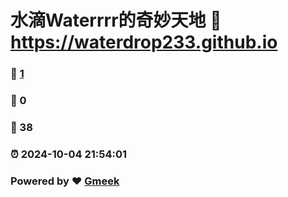 # 水滴Waterrrr的奇妙天地 :link: https://waterdrop233.github.io 
### :page_facing_up: [1](https://waterdrop233.github.io/tag.html) 
### :speech_balloon: 0 
### :hibiscus: 38 
### :alarm_clock: 2024-10-04 21:54:01 
### Powered by :heart: [Gmeek](https://github.com/Meekdai/Gmeek)
